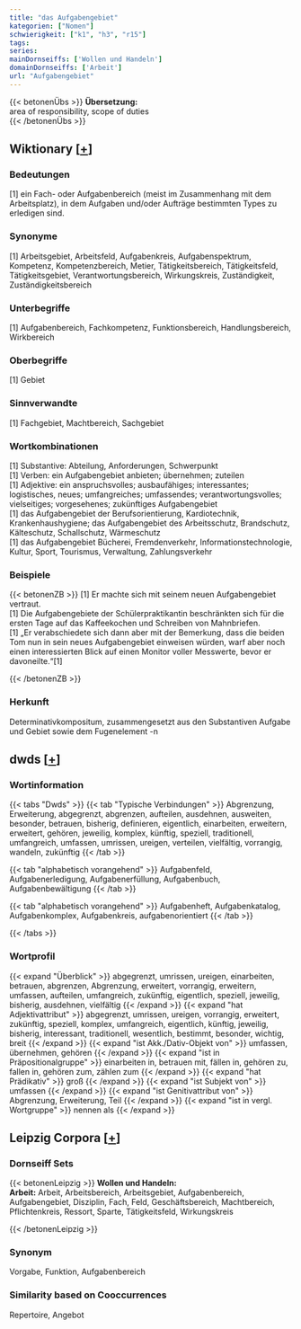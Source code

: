 ```yaml
---
title: "das Aufgabengebiet"
kategorien: ["Nomen"]
schwierigkeit: ["k1", "h3", "r15"]
tags:
series:
mainDornseiffs: ['Wollen und Handeln']
domainDornseiffs: ['Arbeit']
url: "Aufgabengebiet"
---
```


{{< betonenÜbs >}}
**Übersetzung:**  
area of responsibility, scope of duties  
{{< /betonenÜbs >}}

## Wiktionary [[+](https://de.wiktionary.org/wiki/Aufgabengebiet)]

### Bedeutungen
[1] ein Fach- oder Aufgabenbereich (meist im Zusammenhang mit dem Arbeitsplatz), in dem Aufgaben und/oder Aufträge bestimmten Types zu erledigen sind.  

### Synonyme
[1] Arbeitsgebiet,  Arbeitsfeld, Aufgabenkreis, Aufgabenspektrum, Kompetenz, Kompetenzbereich, Metier, Tätigkeitsbereich, Tätigkeitsfeld, Tätigkeitsgebiet, Verantwortungsbereich, Wirkungskreis, Zuständigkeit, Zuständigkeitsbereich  

### Unterbegriffe
[1] Aufgabenbereich, Fachkompetenz, Funktionsbereich, Handlungsbereich, Wirkbereich  

### Oberbegriffe
[1] Gebiet  

### Sinnverwandte
[1] Fachgebiet, Machtbereich, Sachgebiet  

### Wortkombinationen
[1] Substantive: Abteilung, Anforderungen, Schwerpunkt  
[1] Verben: ein Aufgabengebiet anbieten; übernehmen; zuteilen  
[1] Adjektive: ein anspruchsvolles; ausbaufähiges; interessantes;  logistisches, neues; umfangreiches; umfassendes; verantwortungsvolles; vielseitiges; vorgesehenes;  zukünftiges Aufgabengebiet  
[1] das Aufgabengebiet der Berufsorientierung, Kardiotechnik, Krankenhaushygiene; das Aufgabengebiet des Arbeitsschutz, Brandschutz, Kälteschutz, Schallschutz, Wärmeschutz  
[1] das Aufgabengebiet Bücherei, Fremdenverkehr, Informationstechnologie,  Kultur, Sport, Tourismus, Verwaltung, Zahlungsverkehr  

### Beispiele
{{< betonenZB >}}
[1] Er machte sich mit seinem neuen Aufgabengebiet vertraut.  
[1] Die Aufgabengebiete der Schülerpraktikantin beschränkten sich für die ersten Tage auf das Kaffeekochen und Schreiben von Mahnbriefen.  
[1] „Er verabschiedete sich dann aber mit der Bemerkung, dass die beiden Tom nun in sein neues Aufgabengebiet einweisen würden, warf aber noch einen interessierten Blick auf einen Monitor voller Messwerte, bevor er davoneilte.“[1]  

{{< /betonenZB >}}
### Herkunft
Determinativkompositum, zusammengesetzt aus den Substantiven Aufgabe und Gebiet sowie dem Fugenelement -n  



## dwds [[+](https://www.dwds.de/wb/Aufgabengebiet)]

### Wortinformation
{{< tabs "Dwds" >}}
{{< tab "Typische Verbindungen" >}}
Abgrenzung, Erweiterung, abgegrenzt, abgrenzen, aufteilen, ausdehnen, ausweiten, besonder, betrauen, bisherig, definieren, eigentlich, einarbeiten, erweitern, erweitert, gehören, jeweilig, komplex, künftig, speziell, traditionell, umfangreich, umfassen, umrissen, ureigen, verteilen, vielfältig, vorrangig, wandeln, zukünftig
{{< /tab >}}

{{< tab "alphabetisch vorangehend" >}}
Aufgabenfeld, Aufgabenerledigung, Aufgabenerfüllung, Aufgabenbuch, Aufgabenbewältigung
{{< /tab >}}

{{< tab "alphabetisch vorangehend" >}}
Aufgabenheft, Aufgabenkatalog, Aufgabenkomplex, Aufgabenkreis, aufgabenorientiert
{{< /tab >}}

{{< /tabs >}}

### Wortprofil
{{< expand "Überblick" >}} abgegrenzt, umrissen, ureigen, einarbeiten, betrauen, abgrenzen, Abgrenzung, erweitert, vorrangig, erweitern, umfassen, aufteilen, umfangreich, zukünftig, eigentlich, speziell, jeweilig, bisherig, ausdehnen, vielfältig {{< /expand >}}
{{< expand "hat Adjektivattribut" >}} abgegrenzt, umrissen, ureigen, vorrangig, erweitert, zukünftig, speziell, komplex, umfangreich, eigentlich, künftig, jeweilig, bisherig, interessant, traditionell, wesentlich, bestimmt, besonder, wichtig, breit {{< /expand >}}
{{< expand "ist Akk./Dativ-Objekt von" >}} umfassen, übernehmen, gehören {{< /expand >}}
{{< expand "ist in Präpositionalgruppe" >}} einarbeiten in, betrauen mit, fällen in, gehören zu, fallen in, gehören zum, zählen zum {{< /expand >}}
{{< expand "hat Prädikativ" >}} groß {{< /expand >}}
{{< expand "ist Subjekt von" >}} umfassen {{< /expand >}}
{{< expand "ist Genitivattribut von" >}} Abgrenzung, Erweiterung, Teil {{< /expand >}}
{{< expand "ist in vergl. Wortgruppe" >}} nennen als {{< /expand >}}

## Leipzig Corpora [[+](https://corpora.uni-leipzig.de/en/res?word=Aufgabengebiet&corpusId=deu_newscrawl-public_2018)]

### Dornseiff Sets
{{< betonenLeipzig >}}
**Wollen und Handeln:**  
**Arbeit:** Arbeit, Arbeitsbereich, Arbeitsgebiet, Aufgabenbereich, Aufgabengebiet, Disziplin, Fach, Feld, Geschäftsbereich, Machtbereich, Pflichtenkreis, Ressort, Sparte, Tätigkeitsfeld, Wirkungskreis  

{{< /betonenLeipzig >}}

### Synonym
Vorgabe, Funktion, Aufgabenbereich


### Similarity based on Cooccurrences
Repertoire, Angebot

